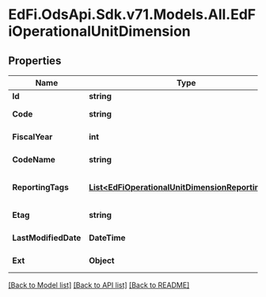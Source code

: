 # EdFi.OdsApi.Sdk.v71.Models.All.EdFiOperationalUnitDimension

## Properties

Name | Type | Description | Notes
------------ | ------------- | ------------- | -------------
**Id** | **string** |  | [optional] 
**Code** | **string** | The code representation of the account operational unit dimension. | 
**FiscalYear** | **int** | The fiscal year for which the account operational unit dimension is valid. | 
**CodeName** | **string** | A description of the account operational unit dimension. | [optional] 
**ReportingTags** | [**List&lt;EdFiOperationalUnitDimensionReportingTag&gt;**](EdFiOperationalUnitDimensionReportingTag.md) | An unordered collection of operationalUnitDimensionReportingTags. Optional tag for accountability reporting. | [optional] 
**Etag** | **string** | A unique system-generated value that identifies the version of the resource. | [optional] 
**LastModifiedDate** | **DateTime** | The date and time the resource was last modified. | [optional] 
**Ext** | **Object** | Extensions to the OperationalUnitDimension entity. | [optional] 

[[Back to Model list]](../README.md#documentation-for-models) [[Back to API list]](../README.md#documentation-for-api-endpoints) [[Back to README]](../README.md)

